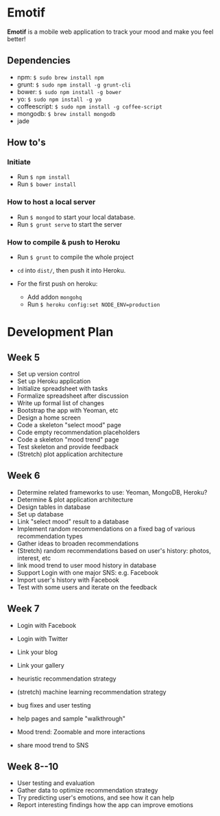 Emotif
======

**Emotif** is a mobile web application to track your mood and make you feel better!

Dependencies
----

- npm: `$ sudo brew install npm` 
- grunt: `$ sudo npm install -g grunt-cli`
- bower: `$ sudo npm install -g bower`
- yo: `$ sudo npm install -g yo`
- coffeescript: `$ sudo npm install -g coffee-script`
- mongodb: `$ brew install mongodb`
- jade

How to's
----

### Initiate

- Run `$ npm install`
- Run `$ bower install`

### How to host a local server

- Run `$ mongod` to start your local database.
- Run `$ grunt serve` to start the server

### How to compile & push to Heroku

- Run `$ grunt` to compile the whole project
- `cd` into `dist/`, then push it into Heroku.

- For the first push on heroku:
  - Add addon `mongohq`
  - Run `$ heroku config:set NODE_ENV=production`

Development Plan
====

## Week 5

- Set up version control
- Set up Heroku application
- Initialize spreadsheet with tasks
- Formalize spreadsheet after discussion
- Write up formal list of changes
- Bootstrap the app with Yeoman, etc
- Design a home screen
- Code a skeleton "select mood" page
- Code empty recommendation placeholders
- Code a skeleton "mood trend" page
- Test skeleton and provide feedback
- (Stretch) plot application architecture

## Week 6

- Determine related frameworks to use: Yeoman, MongoDB, Heroku?
- Determine & plot application architecture
- Design tables in database
- Set up database
- Link "select mood" result to a database
- Implement random recommendations on a fixed bag of various recommendation types
- Gather ideas to broaden recommendations
- (Stretch) random recommendations based on user's history: photos, interest, etc
- link mood trend to user mood history in database
- Support Login with one major SNS: e.g. Facebook
- Import user's history with Facebook 
- Test with some users and iterate on the feedback

## Week 7

- Login with Facebook
- Login with Twitter
- Link your blog
- Link your gallery

- heuristic recommendation strategy 
- (stretch) machine learning recommendation strategy 
- bug fixes and user testing
- help pages and sample "walkthrough"

- Mood trend: Zoomable and more interactions
- share mood trend to SNS

## Week 8--10

- User testing and evaluation
- Gather data to optimize recommendation strategy
- Try predicting user's emotions, and see how it can help
- Report interesting findings how the app can improve emotions



